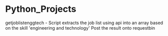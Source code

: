 # Python_Projects
getjoblistenggtech - 
Script extracts the job list using api into an array based on the skill 'engineering and technology' 
Post the result onto requestbin
